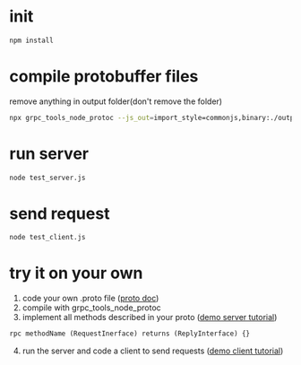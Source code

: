 # init
```bash
npm install
```

# compile protobuffer files
remove anything in output folder(don't remove the folder)
```bash
npx grpc_tools_node_protoc --js_out=import_style=commonjs,binary:./output/ --grpc_out=./output/ test.proto
```

# run server
```bash
node test_server.js
```

# send request
```bash
node test_client.js
```

# try it on your own
1. code your own .proto file ([proto doc](https://developers.google.com/protocol-buffers/docs/proto3))
2. compile with grpc_tools_node_protoc
3. implement all methods described in your proto ([demo server tutorial](https://grpc.io/docs/languages/node/basics/#server))
```protobuf
rpc methodName (RequestInerface) returns (ReplyInterface) {}
```
4. run the server and code a client to send requests ([demo client tutorial](https://grpc.io/docs/languages/node/basics/#client))